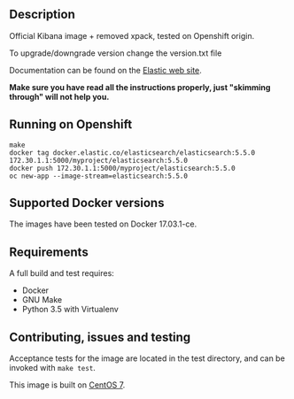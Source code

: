 ## Description

Official Kibana image + removed xpack, tested on Openshift origin.

To upgrade/downgrade version change the version.txt file

Documentation can be found on the [Elastic web site](https://www.elastic.co/guide/en/elasticsearch/reference/current/docker.html).

**Make sure you have read all the instructions properly, just "skimming through" will not help you.**

## Running on Openshift
```
make
docker tag docker.elastic.co/elasticsearch/elasticsearch:5.5.0 172.30.1.1:5000/myproject/elasticsearch:5.5.0
docker push 172.30.1.1:5000/myproject/elasticsearch:5.5.0
oc new-app --image-stream=elasticsearch:5.5.0
```

## Supported Docker versions

The images have been tested on Docker 17.03.1-ce.

## Requirements

A full build and test requires:

- Docker
- GNU Make
- Python 3.5 with Virtualenv

## Contributing, issues and testing

Acceptance tests for the image are located in the test directory, and can be invoked with `make test`.

This image is built on [CentOS 7](https://github.com/CentOS/sig-cloud-instance-images/blob/CentOS-7/docker/Dockerfile).
